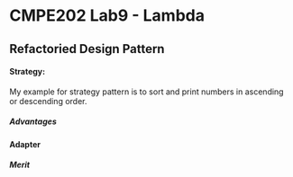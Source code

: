 # CMPE202 Lab9 - Lambda

## Refactoried Design Pattern 

#### Strategy: 
My example for strategy pattern is to sort and print numbers in ascending or descending order.  

##### Advantages


#### Adapter


##### Merit


```
